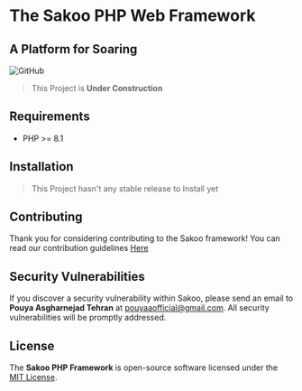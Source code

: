 # The Sakoo PHP Web Framework

## A Platform for Soaring
![GitHub](https://img.shields.io/github/license/sakoo-dev/framework-php)

> This Project is **Under Construction**

## Requirements
- PHP >= 8.1

## Installation
> This Project hasn't any stable release to Install yet

## Contributing
Thank you for considering contributing to the Sakoo framework! You can read our contribution guidelines [Here](.github/CONTRIBUTION.md)

## Security Vulnerabilities
If you discover a security vulnerability within Sakoo, please send an email to **Pouya Asgharnejad Tehran** at [pouyaaofficial@gmail.com](mailto:pouyaaofficial@gmail.com).
All security vulnerabilities will be promptly addressed.

## License
The **Sakoo PHP Framework** is open-source software licensed under the [MIT License](LICENSE.md).